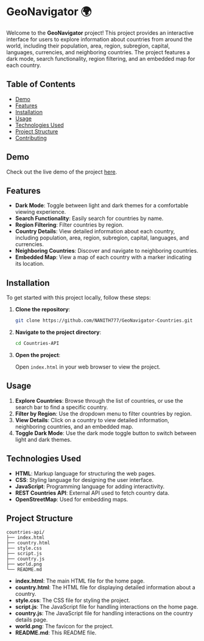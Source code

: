 # GeoNavigator 🌍

Welcome to the **GeoNavigator** project! This project provides an interactive interface for users to explore information about countries from around the world, including their population, area, region, subregion, capital, languages, currencies, and neighboring countries. The project features a dark mode, search functionality, region filtering, and an embedded map for each country.

## Table of Contents

- [Demo](#demo)
- [Features](#features)
- [Installation](#installation)
- [Usage](#usage)
- [Technologies Used](#technologies-used)
- [Project Structure](#project-structure)
- [Contributing](#contributing)

## Demo

Check out the live demo of the project [here](#).

## Features

- **Dark Mode**: Toggle between light and dark themes for a comfortable viewing experience.
- **Search Functionality**: Easily search for countries by name.
- **Region Filtering**: Filter countries by region.
- **Country Details**: View detailed information about each country, including population, area, region, subregion, capital, languages, and currencies.
- **Neighboring Countries**: Discover and navigate to neighboring countries.
- **Embedded Map**: View a map of each country with a marker indicating its location.

## Installation

To get started with this project locally, follow these steps:

1. **Clone the repository**:

   ```sh
   git clone https://github.com/NANITH777/GeoNavigator-Countries.git
   ```

2. **Navigate to the project directory**:

   ```sh
   cd Countries-API
   ```

3. **Open the project**:

   Open `index.html` in your web browser to view the project.

## Usage

1. **Explore Countries**: Browse through the list of countries, or use the search bar to find a specific country.
2. **Filter by Region**: Use the dropdown menu to filter countries by region.
3. **View Details**: Click on a country to view detailed information, neighboring countries, and an embedded map.
4. **Toggle Dark Mode**: Use the dark mode toggle button to switch between light and dark themes.

## Technologies Used

- **HTML**: Markup language for structuring the web pages.
- **CSS**: Styling language for designing the user interface.
- **JavaScript**: Programming language for adding interactivity.
- **REST Countries API**: External API used to fetch country data.
- **OpenStreetMap**: Used for embedding maps.

## Project Structure

```plaintext
countries-api/
├── index.html
├── country.html
├── style.css
├── script.js
├── country.js
├── world.png
└── README.md
```

- **index.html**: The main HTML file for the home page.
- **country.html**: The HTML file for displaying detailed information about a country.
- **style.css**: The CSS file for styling the project.
- **script.js**: The JavaScript file for handling interactions on the home page.
- **country.js**: The JavaScript file for handling interactions on the country details page.
- **world.png**: The favicon for the project.
- **README.md**: This README file.
